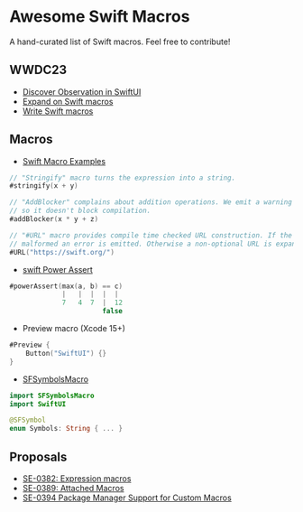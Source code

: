 # Awesome Swift Macros
A hand-curated list of Swift macros. Feel free to contribute!

## WWDC23

- [Discover Observation in SwiftUI](https://developer.apple.com/videos/play/wwdc2023/10149)
- [Expand on Swift macros](https://developer.apple.com/videos/play/wwdc2023/10167)
- [Write Swift macros](https://developer.apple.com/videos/play/wwdc2023/10166)

## Macros

- [Swift Macro Examples](https://github.com/DougGregor/swift-macro-examples)

```swift
// "Stringify" macro turns the expression into a string.
#stringify(x + y)

// "AddBlocker" complains about addition operations. We emit a warning
// so it doesn't block compilation.
#addBlocker(x * y + z)

// "#URL" macro provides compile time checked URL construction. If the URL is
// malformed an error is emitted. Otherwise a non-optional URL is expanded.
#URL("https://swift.org/")
```

- [swift Power Assert](https://github.com/kishikawakatsumi/swift-power-assert)

```swift
#powerAssert(max(a, b) == c)
             |   |  |  |  |
             7   4  7  |  12
                       false
```

- Preview macro (Xcode 15+)
```swift
#Preview {
    Button("SwiftUI") {}
}
```

- [SFSymbolsMacro](https://github.com/lukepistrol/SFSymbolsMacro)

```swift
import SFSymbolsMacro
import SwiftUI

@SFSymbol
enum Symbols: String { ... }
```

## Proposals

* [SE-0382: Expression macros](https://github.com/DougGregor/swift-evolution/blob/se-0382-expression-macros-updates/proposals/0382-expression-macros.md)
* [SE-0389: Attached Macros](https://github.com/apple/swift-evolution/blob/main/proposals/0389-attached-macros.md)
* [SE-0394 Package Manager Support for Custom Macros](https://github.com/apple/swift-evolution/blob/main/proposals/0394-swiftpm-expression-macros.md)

